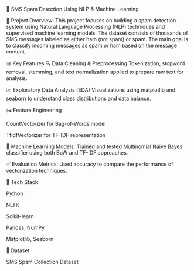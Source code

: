 📱 SMS Spam Detection Using NLP & Machine Learning


🧠 Project Overview:
This project focuses on building a spam detection system using Natural Language Processing (NLP) techniques and supervised machine learning models. The dataset consists of thousands of SMS messages labeled as either ham (not spam) or spam. The main goal is to classify incoming messages as spam or ham based on the message content.


📊 Key Features
🔍 Data Cleaning & Preprocessing
Tokenization, stopword removal, stemming, and text normalization applied to prepare raw text for analysis.


📈 Exploratory Data Analysis (EDA)
Visualizations using matplotlib and seaborn to understand class distributions and data balance.


✂️ Feature Engineering

CountVectorizer for Bag-of-Words model

TfidfVectorizer for TF-IDF representation

🤖 Machine Learning Models:
Trained and tested Multinomial Naive Bayes classifier using both BoW and TF-IDF approaches.

✅ Evaluation Metrics:
Used accuracy to compare the performance of vectorization techniques.

🚀 Tech Stack

Python

NLTK

Scikit-learn

Pandas, NumPy

Matplotlib, Seaborn

📁 Dataset

SMS Spam Collection Dataset
